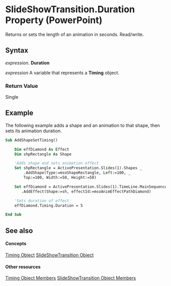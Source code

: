 
# SlideShowTransition.Duration Property (PowerPoint)

Returns or sets the length of an animation in seconds. Read/write.


## Syntax

 _expression_. **Duration**

 _expression_ A variable that represents a **Timing** object.


### Return Value

Single


## Example

The following example adds a shape and an animation to that shape, then sets its animation duration.


```vb
Sub AddShapeSetTiming()

    Dim effDiamond As Effect
    Dim shpRectangle As Shape

    'Adds shape and sets animation effect
    Set shpRectangle = ActivePresentation.Slides(1).Shapes _
        .AddShape(Type:=msoShapeRectangle, Left:=100, _
        Top:=100, Width:=50, Height:=50)

    Set effDiamond = ActivePresentation.Slides(1).TimeLine.MainSequence _
       .AddEffect(Shape:=sh, effectId:=msoAnimEffectPathDiamond)

    'Sets duration of effect
    effDiamond.Timing.Duration = 5

End Sub
```


## See also


#### Concepts


[Timing Object](11f7dab2-f9ed-1883-ab74-93f1be481af6.md)
[SlideShowTransition Object](60707d0d-62a8-0366-c22f-c5c5635fd762.md)
#### Other resources


[Timing Object Members](8d58b075-eb77-871e-7da4-11ba043eecca.md)
[SlideShowTransition Object Members](38c7de3f-ed1d-c01b-8b64-e60475c9ad2a.md)
